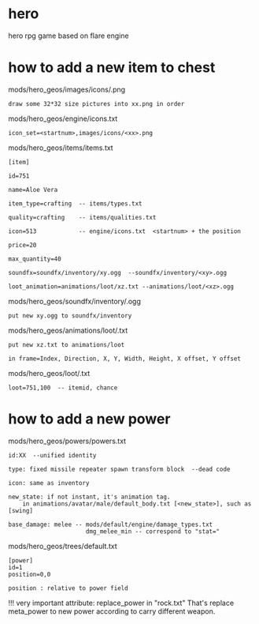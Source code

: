 # hero
hero rpg game based on flare engine

# how to add a new item to chest
mods/hero_geos/images/icons/<xx>.png

    draw some 32*32 size pictures into xx.png in order

mods/hero_geos/engine/icons.txt 

    icon_set=<startnum>,images/icons/<xx>.png

mods/hero_geos/items/items.txt

    [item]

    id=751

    name=Aloe Vera

    item_type=crafting  -- items/types.txt

    quality=crafting    -- items/qualities.txt

    icon=513            -- engine/icons.txt  <startnum> + the position
    
    price=20            
    
    max_quantity=40
    
    soundfx=soundfx/inventory/xy.ogg  --soundfx/inventory/<xy>.ogg
    
    loot_animation=animations/loot/xz.txt --animations/loot/<xz>.ogg

mods/hero_geos/soundfx/inventory/<xy>.ogg
    
    put new xy.ogg to soundfx/inventory

mods/hero_geos/animations/loot/<xz>.txt

    put new xz.txt to animations/loot

    in frame=Index, Direction, X, Y, Width, Height, X offset, Y offset

mods/hero_geos/loot/<xs>.txt

    loot=751,100  -- itemid, chance
    
# how to add a new power
mods/hero_geos/powers/powers.txt

    id:XX  --unified identity

    type: fixed missile repeater spawn transform block  --dead code
    
    icon: same as inventory

    new_state: if not instant, it's animation tag. 
        in animations/avatar/male/default_body.txt [<new_state>], such as [swing]

    base_damage: melee -- mods/default/engine/damage_types.txt
                          dmg_melee_min -- correspond to "stat="

mods/hero_geos/trees/default.txt
    
    [power]
    id=1
    position=0,0

    position : relative to power field

!!! very important attribute: replace_power in "rock.txt"
    That's replace meta_power to new power according to carry different weapon.
    